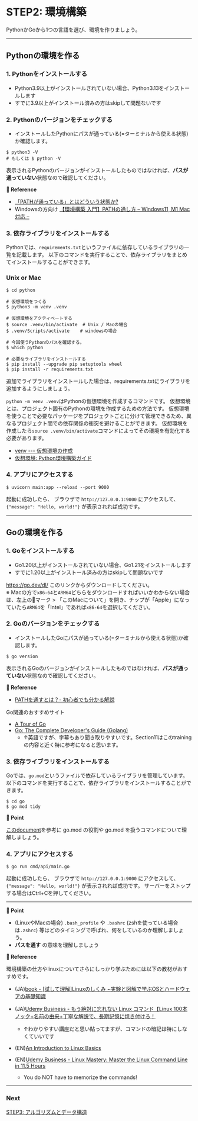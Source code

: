 # STEP2: 環境構築

PythonかGoから1つの言語を選び、環境を作りましょう。

---
## Pythonの環境を作る

### 1. Pythonをインストールする
* Python3.9以上がインストールされていない場合、Python3.13をインストールします
* すでに3.9以上がインストール済みの方はskipして問題ないです

### 2. Pythonのバージョンをチェックする

* インストールしたPythonにパスが通っている(=ターミナルから使える状態)か確認します。

```shell
$ python3 -V 
# もしくは $ python -V
```

表示されるPythonのバージョンがインストールしたものではなければ、**パスが通っていない**状態なので確認してください。

**:book: Reference**

* [「PATHが通っている」とはどういう状態か?](https://zenn.dev/d0ne1s/articles/1f435463551ac2)
* Windowsの方向け [【環境構築 入門】PATHの通し方 – Windows11, M1 Mac 対応 –](https://www.kikagaku.co.jp/kikagaku-blog/path/)

### 3. 依存ライブラリをインストールする

Pythonでは、`requirements.txt`というファイルに依存しているライブラリの一覧を記載します。
以下のコマンドを実行することで、依存ライブラリをまとめてインストールすることができます。

### Unix or Mac
```shell
$ cd python

# 仮想環境をつくる
$ python3 -m venv .venv

# 仮想環境をアクティベートする  
$ source .venv/bin/activate  # Unix / Macの場合
$ .venv/Scripts/activate    # windowsの場合

# 今回使うPythonのパスを確認する。
$ which python

# 必要なライブラリをインストールする
$ pip install --upgrade pip setuptools wheel
$ pip install -r requirements.txt
```

追加でライブラリをインストールした場合は、requirements.txtにライブラリを追加するようにしましょう。

`python -m venv .venv`はPythonの仮想環境を作成するコマンドです。
仮想環境とは、プロジェクト固有のPythonの環境を作成するための方法です。
仮想環境を使うことで必要なパッケージをプロジェクトごとに分けて管理できるため、異なるプロジェクト間での依存関係の衝突を避けることができます。
仮想環境を作成したら`source .venv/bin/activate`コマンドによってその環境を有効化する必要があります。

* [venv --- 仮想環境の作成](https://docs.python.org/ja/3/library/venv.html)
* [仮想環境: Python環境構築ガイド](https://www.python.jp/install/windows/venv.html)

### 4. アプリにアクセスする

```shell
$ uvicorn main:app --reload --port 9000
```

起動に成功したら、 ブラウザで `http://127.0.0.1:9000` にアクセスして、`{"message": "Hello, world!"}`
が表示されれば成功です。

---

## Goの環境を作る
### 1. Goをインストールする
* Go1.20以上がインストールされていない場合、Go1.21をインストールします
* すでに1.20以上がインストール済みの方はskipして問題ないです

https://go.dev/dl/ このリンクからダウンロードしてください。  
※ Macの方で`x86-64`と`ARM64`どちらをダウンロードすればいいかわからない場合は、左上の🍎マーク > 「このMacについて」を開き、チップが「Apple」になっていたら`ARM64`を「Intel」であれば`x86-64`を選択してください。

### 2. Goのバージョンをチェックする

* インストールしたGoにパスが通っている(=ターミナルから使える状態)か確認します。

```shell
$ go version
```

表示されるGoのバージョンがインストールしたものではなければ、**パスが通っていない**状態なので確認してください。

**:book: Reference**

* [PATHを通すとは？- 初心者でも分かる解説](https://hara-chan.com/it/programming/environment-variable-path/)

Go関連のおすすめサイト
* [A Tour of Go](https://go.dev/tour/welcome/)
* [Go: The Complete Developer's Guide (Golang)](https://mercari.udemy.com/course/go-the-complete-developers-guide/)
  * ↑英語ですが、字幕もあり聞き取りやすいです。Section11はこのtrainingの内容と近く特に参考になると思います。


### 3. 依存ライブラリをインストールする

Goでは、`go.mod`というファイルで依存しているライブラリを管理しています。
以下のコマンドを実行することで、依存ライブラリをインストールすることができます。

```shell
$ cd go
$ go mod tidy
```

**:beginner: Point**

[このdocument](https://pkg.go.dev/cmd/go#hdr-The_go_mod_file)を参考に go.mod の役割や go.mod を扱うコマンドについて理解しましょう。

### 4. アプリにアクセスする

```shell
$ go run cmd/api/main.go
```

起動に成功したら、 ブラウザで `http://127.0.0.1:9000` にアクセスして、`{"message": "Hello, world!"}`
が表示されれば成功です。
サーバーをストップする場合はCtrl+Cを押してください。

---
**:beginner: Point**

* (LinuxやMacの場合) `.bash_profile` や `.bashrc` (zshを使っている場合は`.zshrc`)
  等はどのタイミングで呼ばれ、何をしているのか理解しましょう。
* **パスを通す** の意味を理解しましょう

**:book: Reference**

環境構築の仕方やlinuxについてさらにしっかり学ぶためには以下の教材がおすすめです。

* (JA)[book - [試して理解]Linuxのしくみ ~実験と図解で学ぶOSとハードウェアの基礎知識](https://www.amazon.co.jp/dp/477419607X/ref=cm_sw_r_tw_dp_178K0A3YTGA97XRH318R)
* (JA)[Udemy Business - もう絶対に忘れない Linux コマンド【Linux 100本ノック+名前の由来+丁寧な解説で、長期記憶に焼き付けろ！](https://mercari.udemy.com/course/linux100test/)
  * ↑わかりやすい講座だと思い貼ってますが、コマンドの暗記は特にしなくていいです

* (EN)[An Introduction to Linux Basics](https://www.digitalocean.com/community/tutorials/an-introduction-to-linux-basics)
* (EN)[Udemy Business - Linux Mastery: Master the Linux Command Line in 11.5 Hours](https://mercari.udemy.com/course/linux-mastery/)
  * You do NOT have to memorize the commands!

---
### Next

[STEP3: アルゴリズムとデータ構造](./03-algorithm-and-data-structure.ja.md)